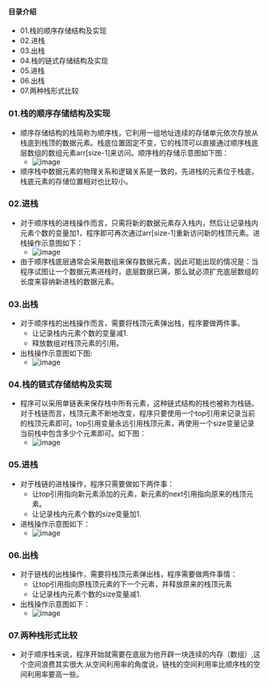#### 目录介绍
- 01.栈的顺序存储结构及实现
- 02.进栈
- 03.出栈
- 04.栈的链式存储结构及实现
- 05.进栈
- 06.出栈
- 07.两种栈形式比较





### 01.栈的顺序存储结构及实现
- 顺序存储结构的栈简称为顺序栈，它利用一组地址连续的存储单元依次存放从栈底到栈顶的数据元素。栈底位置固定不变，它的栈顶可以直接通过顺序栈底层数组的数组元素arr[size-1]来访问。顺序栈的存储示意图如下图：
    - ![image](https://upload-images.jianshu.io/upload_images/4432347-b220be6d79747686.png?imageMogr2/auto-orient/strip%7CimageView2/2/w/1240)
- 顺序栈中数据元素的物理关系和逻辑关系是一致的，先进栈的元素位于栈底，栈底元素的存储位置相对也比较小。



### 02.进栈
- 对于顺序栈的进栈操作而言，只需将新的数据元素存入栈内，然后让记录栈内元素个数的变量加1，程序即可再次通过arr[size-1]重新访问新的栈顶元素。进栈操作示意图如下：
    - ![image](https://upload-images.jianshu.io/upload_images/4432347-a95f6e61c3d09c5d.png?imageMogr2/auto-orient/strip%7CimageView2/2/w/1240)
- 由于顺序栈底层通常会采用数组来保存数据元素，因此可能出现的情况是：当程序试图让一个数据元素进栈时，底层数据已满，那么就必须扩充底层数组的长度来容纳新进栈的数据元素。



### 03.出栈
- 对于顺序栈的出栈操作而言，需要将栈顶元素弹出栈，程序要做两件事。
    - 让记录栈内元素个数的变量减1.
    - 释放数组对栈顶元素的引用。
- 出栈操作示意图如下图:
    - ![image](https://upload-images.jianshu.io/upload_images/4432347-f240fd4e40b41cc0.png?imageMogr2/auto-orient/strip%7CimageView2/2/w/1240)



### 04.栈的链式存储结构及实现
- 程序可以采用单链表来保存栈中所有元素，这种链式结构的栈也被称为栈链。对于栈链而言，栈顶元素不断地改变，程序只要使用一个top引用来记录当前的栈顶元素即可。top引用变量永远引用栈顶元素，再使用一个size变量记录当前栈中包含多少个元素即可。如下图：
    - ![image](https://upload-images.jianshu.io/upload_images/4432347-8e13255b6a899b42.png?imageMogr2/auto-orient/strip%7CimageView2/2/w/1240)


### 05.进栈
- 对于栈链的进栈操作，程序只需要做如下两件事：
    - 让top引用指向新元素添加的元素，新元素的next引用指向原来的栈顶元素。
    - 让记录栈内元素个数的size变量加1.
- 进栈操作示意图如下：
    - ![image](https://upload-images.jianshu.io/upload_images/4432347-08661c5460309cee.png?imageMogr2/auto-orient/strip%7CimageView2/2/w/1240)


### 06.出栈
- 对于链栈的出栈操作，需要将栈顶元素弹出栈，程序需要做两件事情：
    - 让top引用指向原栈顶元素的下一个元素，并释放原来的栈顶元素
    - 让记录栈内元素个数的size变量减1.
- 出栈操作示意图如下：
    - ![image](https://upload-images.jianshu.io/upload_images/4432347-4a86d84ff55b6584.png?imageMogr2/auto-orient/strip%7CimageView2/2/w/1240)


### 07.两种栈形式比较
- 对于顺序栈来说，程序开始就需要在底层为他开辟一块连续的内存（数组）,这个空间浪费其实很大.从空间利用率的角度说，链栈的空间利用率比顺序栈的空间利用率要高一些。
